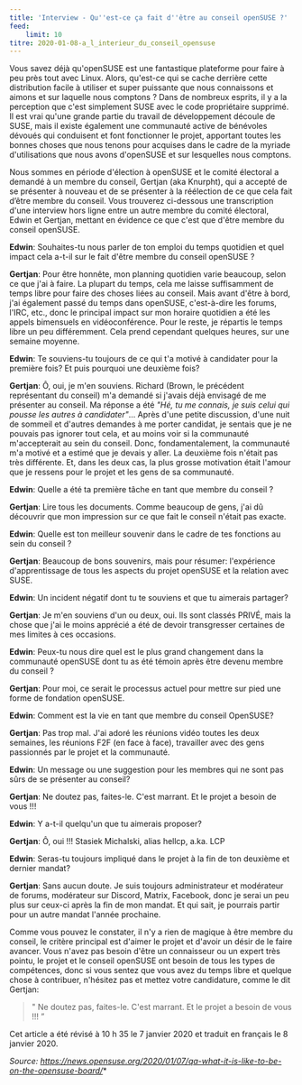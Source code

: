 ```yaml
---
title: 'Interview - Qu''est-ce ça fait d''être au conseil openSUSE ?'
feed:
    limit: 10
titre: 2020-01-08-a_l_interieur_du_conseil_opensuse
---
```


Vous savez déjà qu'openSUSE est une fantastique plateforme pour faire à peu près tout avec Linux. Alors, qu'est-ce qui se cache derrière cette distribution facile à utiliser et super puissante que nous connaissons et aimons et sur laquelle nous comptons ?
Dans de nombreux esprits, il y a la perception que c'est simplement SUSE avec le code propriétaire supprimé. Il est vrai qu'une grande partie du travail de développement découle de SUSE, mais il existe également une communauté active de bénévoles dévoués qui conduisent et font fonctionner le projet, apportant toutes les bonnes choses que nous tenons pour acquises dans le cadre de la myriade d'utilisations que nous avons d'openSUSE et sur lesquelles nous comptons.

Nous sommes en période d'élection à openSUSE et le comité électoral a demandé à un membre du conseil, Gertjan (aka Knurpht), qui a accepté de se présenter à nouveau et de se présenter à la réélection de ce que cela fait d’être membre du conseil. Vous trouverez ci-dessous une transcription d'une interview hors ligne entre un autre membre du comité électoral, Edwin et Gertjan, mettant en évidence ce que c'est que d'être membre du conseil openSUSE.

**Edwin**: Souhaites-tu nous parler de ton emploi du temps quotidien et quel impact cela a-t-il sur le fait d'être membre du conseil openSUSE ?

**Gertjan**: Pour être honnête, mon planning quotidien varie beaucoup, selon ce que j'ai à faire. La plupart du temps, cela me laisse suffisamment de temps libre pour faire des choses liées au conseil. Mais avant d'être à bord, j'ai également passé du temps dans openSUSE, c'est-à-dire les forums, l'IRC, etc., donc le principal impact sur mon horaire quotidien a été les appels bimensuels en vidéoconférence. Pour le reste, je répartis le temps libre un peu différemment. Cela prend cependant quelques heures, sur une semaine moyenne.

**Edwin**: Te souviens-tu toujours de ce qui t'a motivé à candidater pour la première fois? Et puis pourquoi une deuxième fois?

**Gertjan**: Ô, oui, je m'en souviens. Richard (Brown, le précédent représentant du conseil) m'a demandé si j'avais déjà envisagé de me présenter au conseil. Ma réponse a été *"Hé, tu me connais, je suis celui qui pousse les autres à candidater"*… Après d'une petite discussion, d'une nuit de sommeil et d'autres demandes à me porter candidat, je sentais que je ne pouvais pas ignorer tout cela, et au moins voir si la communauté m'accepterait au sein du conseil. Donc, fondamentalement, la communauté m'a motivé et a estimé que je devais y aller. La deuxième fois n'était pas très différente. Et, dans les deux cas, la plus grosse motivation était l'amour que je ressens pour le projet et les gens de sa communauté.

**Edwin**: Quelle a été ta première tâche en tant que membre du conseil ?

**Gertjan**: Lire tous les documents. Comme beaucoup de gens, j'ai dû découvrir que mon impression sur ce que fait le conseil n'était pas exacte.

**Edwin**: Quelle est ton meilleur souvenir dans le cadre de tes fonctions au sein du conseil ?

**Gertjan**: Beaucoup de bons souvenirs, mais pour résumer: l'expérience d'apprentissage de tous les aspects du projet openSUSE et la relation avec SUSE.

**Edwin**: Un incident négatif dont tu te souviens et que tu aimerais partager?

**Gertjan**: Je m'en souviens d'un ou deux, oui. Ils sont classés PRIVÉ, mais la chose que j'ai le moins apprécié a été de devoir transgresser certaines de mes limites à ces occasions.

**Edwin**: Peux-tu nous dire quel est le plus grand changement dans la communauté openSUSE dont tu as été témoin après être devenu membre du conseil ?

**Gertjan**: Pour moi, ce serait le processus actuel pour mettre sur pied une forme de fondation openSUSE.

**Edwin**: Comment est la vie en tant que membre du conseil OpenSUSE?

**Gertjan**: Pas trop mal. J'ai adoré les réunions vidéo toutes les deux semaines, les réunions F2F (en face à face), travailler avec des gens passionnés par le projet et la communauté.

**Edwin**: Un message ou une suggestion pour les membres qui ne sont pas sûrs de se présenter au conseil?

**Gertjan**: Ne doutez pas, faites-le. C'est marrant. Et le projet a besoin de vous !!!

**Edwin**: Y a-t-il quelqu'un que tu aimerais proposer?

**Gertjan**: Ô, oui !!! Stasiek Michalski, alias hellcp, a.ka. LCP

**Edwin**: Seras-tu toujours impliqué dans le projet à la fin de ton deuxième et dernier mandat?

**Gertjan**: Sans aucun doute. Je suis toujours administrateur et modérateur de forums, modérateur sur Discord, Matrix, Facebook, donc je serai un peu plus sur ceux-ci après la fin de mon mandat. Et qui sait, je pourrais partir pour un autre mandat l'année prochaine.

Comme vous pouvez le constater, il n'y a rien de magique à être membre du conseil, le critère principal est d'aimer le projet et d'avoir un désir de le faire avancer. Vous n'avez pas besoin d'être un connaisseur ou un expert très pointu, le projet et le conseil openSUSE ont besoin de tous les types de compétences, donc si vous sentez que vous avez du temps libre et quelque chose à contribuer, n'hésitez pas et mettez votre candidature, comme le dit Gertjan:

>" Ne doutez pas, faites-le. C'est marrant. Et le projet a besoin de vous !!! ”

Cet article a été révisé à 10 h 35 le 7 janvier 2020 et traduit en français le 8 janvier 2020.

*Source: https://news.opensuse.org/2020/01/07/qa-what-it-is-like-to-be-on-the-opensuse-board/**
```